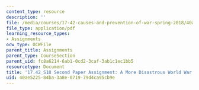 ```yaml
---
content_type: resource
description: ''
file: /media/courses/17-42-causes-and-prevention-of-war-spring-2018/40ae522584ba3a8e071979d4ca95cb9e_MIT17_42S18_MoreDisastrousWWII.pdf
file_type: application/pdf
learning_resource_types:
- Assignments
ocw_type: OCWFile
parent_title: Assignments
parent_type: CourseSection
parent_uid: fc8a6214-6ab1-0cd2-3caf-3ab1c1ec1bb5
resourcetype: Document
title: '17.42_S18 Second Paper Assignment: A More Disastrous World War II'
uid: 40ae5225-84ba-3a8e-0719-79d4ca95cb9e
---
```

